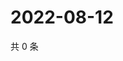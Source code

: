 # 2022-08-12

共 0 条

<!-- BEGIN WEIBO -->
<!-- 最后更新时间 Fri Aug 12 2022 15:01:15 GMT+0800 (China Standard Time) -->

<!-- END WEIBO -->

